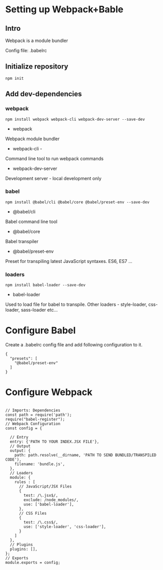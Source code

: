 # Setting up Webpack+Bable

## Intro

Webpack is a module bundler

Config file: .babelrc

## Initialize repository

`npm init`

## Add dev-dependencies

### webpack

`npm install webpack webpack-cli webpack-dev-server --save-dev`

* webpack 

Webpack module bundler

* webpack-cli - 

Command line tool to run webpack commands

* webpack-dev-server

Development server - local development only

### babel

`npm install @babel/cli @babel/core @babel/preset-env --save-dev`

* @babel/cli

Babel command line tool

* @babel/core

Babel transpiler

* @babel/preset-env

Preset for transpiling latest JavaScript syntaxes. ES6, ES7 ...


### loaders

`npm install babel-loader --save-dev`

* babel-loader 

Used to load file for babel to transpile. Other loaders - style-loader, css-loader, sass-loader etc...


# Configure Babel

Create a .babelrc config file and add following configuration to it.

````
{
  "presets": [
    "@babel/preset-env"
  ]
}

````


# Configure Webpack


````

// Imports: Dependencies
const path = require('path');
require("babel-register");
// Webpack Configuration
const config = {
  
  // Entry
  entry: {'PATH TO YOUR INDEX.JSX FILE'},
  // Output
  output: {
    path: path.resolve(__dirname, 'PATH TO SEND BUNDLED/TRANSPILED CODE'),
    filename: 'bundle.js',
  },
  // Loaders
  module: {
    rules : [
      // JavaScript/JSX Files
      {
        test: /\.jsx$/,
        exclude: /node_modules/,
        use: ['babel-loader'],
      },
      // CSS Files
      {
        test: /\.css$/,
        use: ['style-loader', 'css-loader'],
      }
    ]
  },
  // Plugins
  plugins: [],
};
// Exports
module.exports = config;


````


